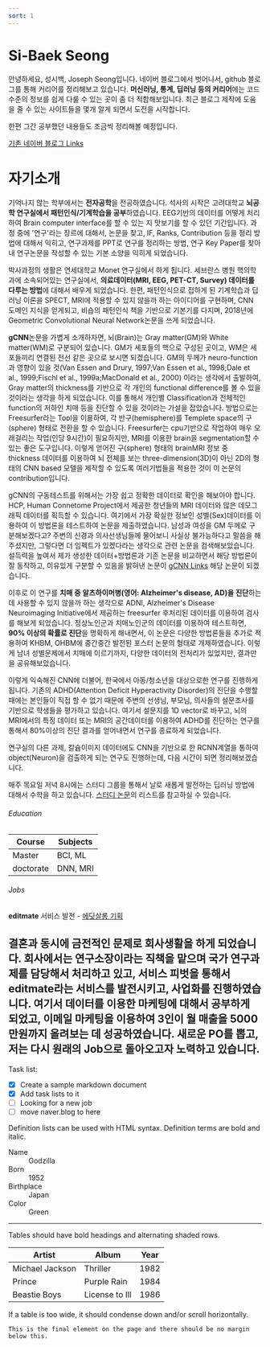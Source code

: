 ```yaml
---
sort: 1
---
```


# Si-Baek Seong

안녕하세요, 
성시백, Joseph Seong입니다.
네이버 블로그에서 벗어나서, github 블로그를 통해 커리어를 정리해보고 있습니다. 
**머신러닝, 통계, 딥러닝 등의 커리어**에는 코드 수준의 정보를 쉽게 다룰 수 있는 곳이 좀 더 적합해보입니다.
최근 블로그 제작에 도움을 줄 수 있는 사이트들을 몇개 알게 되면서 도전을 시작합니다. 

한편 그간 공부했던 내용들도 조금씩 정리해볼 예정입니다.

[기존 네이버 블로그 Links](https://blog.naver.com/tlqordl89)



# 자기소개

기억나지 않는 학부에서는 **전자공학**을 전공하였습니다. 
석사의 시작은 고려대학교 **뇌공학 연구실에서 패턴인식/기계학습을 공부**하였습니다. EEG기반의 데이터를 어떻게 처리하여 Brain computer interface를 할 수 있는 지 맛보기를 할 수 있던 기간입니다. 
과정 중에 '연구'라는 장르에 대해서, 논문을 찾고, IF, Ranks, Contribution 등을 정리 방법에 대해서 익히고, 연구과제를 PPT로 연구를 정리하는 방법, 연구 Key Paper를 찾아 내 연구논문을 작성할 수 있는 기본 소양을 익히게 되었습니다. 

박사과정의 생활은 연세대학교 Monet 연구실에서 하게 됩니다. 
세브란스 병원 핵의학과에 소속되어있는 연구실에서, **의료데이터(MRI, EEG, PET-CT, Survey) 데이터를 다루는 방법**에 대해서 배우게 되었습니다. 
한편, 패턴인식으로 접하게 된 기계학습과 딥러닝 이론을 SPECT, MRI에 적용할 수 있지 않을까 하는 아이디어를 구현하며, CNN 도메인 지식을 얻게되고, 
비숍의 패턴인식 책을 기반으로 기본기를 다지며, 2018년에 Geometric Convolutional Neural Network논문을 쓰게 되었습니다.  

**gCNN**논문을 가볍게 소개하자면, 뇌(Brain)는 Gray matter(GM)와 White matter(WM)로 구분되어 있습니다. GM가 세포들의 핵으로 구성된 곳이고, WM은 세포들끼리 연결된 전선 같은 곳으로 보시면 되겠습니다. GM의 두께가 neuro-function과 영향이 있을 것(Van Essen and Drury, 1997;Van Essen et al., 1998;Dale et al., 1999;Fischl et al., 1999a;MacDonald et al., 2000) 이라는 생각에서 출발하여, Gray matter의 thickness를 기반으로 각 개인의 functional difference를 볼 수 있을 것이라는 생각을 하게 되었습니다. 이를 통해서 개인별 Classification과 전체적인 function의 저하인 치매 등을 진단할 수 있을 것이라는 가설을 잡았습니다. 방법으로는 Freesurfer라는 Tool을 이용하여, 각 반구(hemisphere)를 Templete space의 구(sphere) 형태로 전환을 할 수 있습니다. Freesurfer는 cpu기반으로 작업하여 매우 오래걸리는 작업(인당 9시간)이 필요하지만, MRI를 이용한 brain을 segmentation할 수 있는 좋은 도구입니다. 이렇게 얻어진 구(sphere) 형태의 brainMRI 정보 중 thickness 데이터를 이용하여 뇌 전체를 보는 three-dimension(3D)이 아닌 2D의 형태의 CNN based 모델을 제작할 수 있도록 여러기법들을 적용한 것이 이 논문의 contribution입니다. 

gCNN의 구동테스트를 위해서는 가장 쉽고 정확한 데이터로 확인을 해보아야 합니다. HCP, Human Connetome Project에서 제공한 청년들의 MRI 데이터와 많은 데모그래픽 데이터를 획득할 수 있습니다. 여기에서 가장 확실한 정보인 성별(Sex)데이터를 이용하여 이 방법론을 테스트하여 논문을 제출하였습니다. 남성과 여성을 GM 두께로 구분해보겠다고? 주변의 신경과 의사선생님들께 물어보니 사실상 불가능하다고 말씀을 해주셨지만, 그렇다면 더 임펙트가 있겠다라는 생각으로 관련 논문을 검색해보았습니다. 설득력을 높여서 제가 생성한 데이터+방법론과 기존 논문을 비교하면서 해당 방법론이 잘 동작하고, 이유있게 구분할 수 있음을 밝혀낸 논문이 [gCNN Links](https://www.frontiersin.org/articles/10.3389/fninf.2018.00042/full) 해당 논문이 되겠습니다. 

이후로 이 연구를 **치매 중 알츠하이머병(영어: Alzheimer's disease, AD)을 진단**하는데 사용할 수 있지 않을까 하는 생각으로 ADNI, Alzheimer's Disease Neuroimaging Initiative에서 제공하는 freesurfer 후처리된 데이터를 이용하여 검사를 해보게 되었습니다. 정상노인군과 치매노인군의 데이터를 이용하여 테스트하면, **90% 이상의 확률로 진단**을 명확하게 해내면서, 이 논문은 다양한 방법론들을 추가로 적용하여 KHBM, OHBM에 중간중간 발전된 포스터 논문의 형태로 개제하였습니다. 이렇게 남녀 성별문제에서 치매에 이르기까지, 다양한 데이터의 전처리가 있었지만, 결과만을 공유해보았습니다. 

이렇게 익숙해진 CNN에 더불어, 한국에서 아동/청소년을 대상으로한 연구를 진행하게 됩니다. 기존의 ADHD(Attention Deficit Hyperactivity Disorder)의 진단을 수행할 때에는 본인들이 직접 할 수 없기 때문에 주변의 선생님, 부모님, 의사들의 설문조사를 기반으로 학생들을 평가하고 있습니다. 여기서 설문지를 1D vector로 바꾸고, 뇌의 MRI에서의 특징 데이터 또는 MRI의 공간데이터를 이용하여 ADHD를 진단하는 연구를 통해서 80%이상의 진단 결과를 얻어내면서 연구를 종료하게 되었습니다. 

연구실의 다른 과제, 칼슘이미지 데이터에도 CNN을 기반으로 한 RCNN계열을 통하여 object(Neuron)을 검출하게 되는 연구도 진행하는데, 다음 시간이 되면 정리해보겠습니다. 

매주 목요일 저녁 8시에는 스터디 그룹을 통해서 날로 새롭게 발전하는 딥러닝 방법에 대해서 수학을 하고 있습니다. 
[스터디 논문](https://trello.com/b/vCD6pP9t/paper-study)의 리스트를 참고하실 수 있습니다.


###### Education

| Course  | Subjects |
| ------- | -------- |
| Master  | BCI, ML  |
| doctorate | DNN, MRI |


###### Jobs
**editmate** 서비스 발전 - [에딧살롱 기획](https://www.facebook.com/editmate.kr/videos/3193190497400795)

결혼과 동시에 금전적인 문제로 회사생활을 하게 되었습니다. 
회사에서는 연구소장이라는 직책을 맡으며 국가 연구과제를 담당해서 처리하고 있고, 
서비스 피벗을 통해서 editmate라는 서비스를 발전시키고, 사업화를 진행하였습니다. 
여기서 데이터를 이용한 마케팅에 대해서 공부하게 되었고, 이메일 마케팅을 이용하여 3인이 월 매출을 5000만원까지 올려보는 데 성공하였습니다. 
새로운 PO를 뽑고, 저는 다시 원래의 Job으로 돌아오고자 노력하고 있습니다. 
---

Task list:

- [x] Create a sample markdown document
- [x] Add task lists to it
- [ ] Looking for a new job
- [ ] move naver.blog to here

Definition lists can be used with HTML syntax. Definition terms are bold and italic.

<dl>
    <dt>Name</dt>
    <dd>Godzilla</dd>
    <dt>Born</dt>
    <dd>1952</dd>
    <dt>Birthplace</dt>
    <dd>Japan</dd>
    <dt>Color</dt>
    <dd>Green</dd>
</dl>

---

Tables should have bold headings and alternating shaded rows.

| Artist          | Album          | Year |
| --------------- | -------------- | ---- |
| Michael Jackson | Thriller       | 1982 |
| Prince          | Purple Rain    | 1984 |
| Beastie Boys    | License to Ill | 1986 |

If a table is too wide, it should condense down and/or scroll horizontally.

```
This is the final element on the page and there should be no margin below this.
```
